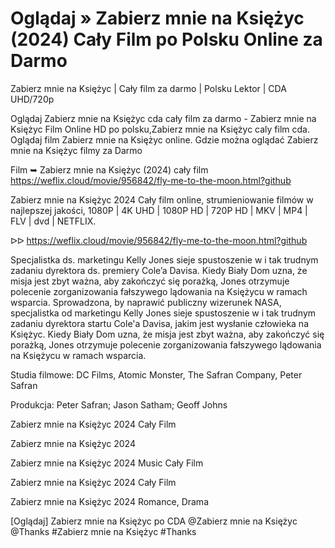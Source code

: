 # Oglądaj » Zabierz mnie na Księżyc (2024) Cały Film po Polsku Online za Darmo	


Zabierz mnie na Księżyc | Cały film za darmo | Polsku Lektor | CDA UHD/720p

Oglądaj Zabierz mnie na Księżyc cda cały film za darmo - Zabierz mnie na Księżyc Film Online HD po polsku,Zabierz mnie na Księżyc caly film cda. Oglądaj film Zabierz mnie na Księżyc online. Gdzie można oglądać Zabierz mnie na Księżyc filmy za Darmo

Film ➥ Zabierz mnie na Księżyc (2024) cały film https://weflix.cloud/movie/956842/fly-me-to-the-moon.html?github

Zabierz mnie na Księżyc 2024 Cały film online, strumieniowanie filmów w najlepszej jakości, 1080P | 4K UHD | 1080P HD | 720P HD | MKV | MP4 | FLV | dvd | NETFLIX.

ᐅᐅ https://weflix.cloud/movie/956842/fly-me-to-the-moon.html?github

Specjalistka ds. marketingu Kelly Jones sieje spustoszenie w i tak trudnym zadaniu dyrektora ds. premiery Cole’a Davisa. Kiedy Biały Dom uzna, że ​​misja jest zbyt ważna, aby zakończyć się porażką, Jones otrzymuje polecenie zorganizowania fałszywego lądowania na Księżycu w ramach wsparcia. Sprowadzona, by naprawić publiczny wizerunek NASA, specjalistka od marketingu Kelly Jones sieje spustoszenie w i tak trudnym zadaniu dyrektora startu Cole'a Davisa, jakim jest wysłanie człowieka na Księżyc. Kiedy Biały Dom uzna, że ​​misja jest zbyt ważna, aby zakończyć się porażką, Jones otrzymuje polecenie zorganizowania fałszywego lądowania na Księżycu w ramach wsparcia.

Studia filmowe: DC Films, Atomic Monster, The Safran Company, Peter Safran

Produkcja: Peter Safran; Jason Satham; Geoff Johns

Zabierz mnie na Księżyc 2024 Cały Film

Zabierz mnie na Księżyc 2024

Zabierz mnie na Księżyc 2024 Music Cały Film

Zabierz mnie na Księżyc 2024 Cały Film

Zabierz mnie na Księżyc 2024 Romance, Drama

[Oglądaj] Zabierz mnie na Księżyc po CDA @Zabierz mnie na Księżyc @Thanks #Zabierz mnie na Księżyc #Thanks

